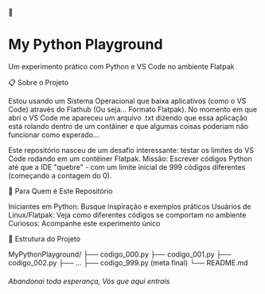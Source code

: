 🐍<h1>My Python Playground</h1>

Um experimento prático com Python e VS Code no ambiente Flatpak

📋 Sobre o Projeto

Estou usando um Sistema Operacional que baixa aplicativos (como o VS Code) através do Flathub (Ou seja... Formato Flatpak). No momento em que abri o VS Code me apareceu um arquivo .txt dizendo que essa aplicação está rolando dentro de um contâiner e que algumas coisas poderiam não funcionar como esperado...

Este repositório nasceu de um desafio interessante: testar os limites do VS Code rodando em um contêiner Flatpak. 
Missão: Escrever códigos Python até que a IDE "quebre" - com um limite inicial de 999 códigos diferentes (começando a contagem do 0).

🚀 Para Quem é Este Repositório

Iniciantes em Python: Busque inspiração e exemplos práticos
Usuários de Linux/Flatpak: Veja como diferentes códigos se comportam no ambiente
Curiosos: Acompanhe este experimento único

📁 Estrutura do Projeto

  MyPythonPlayground/
  ├── codigo_000.py
  ├── codigo_001.py
  ├── codigo_002.py
  ├── ...
  ├── codigo_999.py (meta final)
  └── README.md

<h6> Abandonai toda esperança, Vós que aqui entrais </h6>
